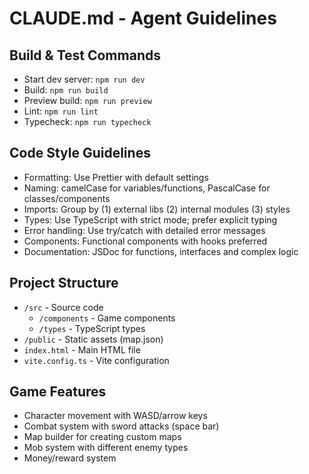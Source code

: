 # CLAUDE.md - Agent Guidelines

## Build & Test Commands
- Start dev server: `npm run dev`
- Build: `npm run build`
- Preview build: `npm run preview`
- Lint: `npm run lint`
- Typecheck: `npm run typecheck`

## Code Style Guidelines
- Formatting: Use Prettier with default settings
- Naming: camelCase for variables/functions, PascalCase for classes/components
- Imports: Group by (1) external libs (2) internal modules (3) styles
- Types: Use TypeScript with strict mode; prefer explicit typing
- Error handling: Use try/catch with detailed error messages
- Components: Functional components with hooks preferred
- Documentation: JSDoc for functions, interfaces and complex logic

## Project Structure
- `/src` - Source code
  - `/components` - Game components
  - `/types` - TypeScript types
- `/public` - Static assets (map.json)
- `index.html` - Main HTML file
- `vite.config.ts` - Vite configuration

## Game Features
- Character movement with WASD/arrow keys
- Combat system with sword attacks (space bar)
- Map builder for creating custom maps
- Mob system with different enemy types
- Money/reward system